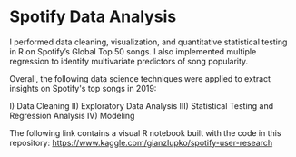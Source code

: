 # Spotify Data Analysis

I performed data cleaning, visualization, and quantitative statistical testing in R on Spotify’s Global Top 50 songs. I also implemented multiple regression to identify multivariate predictors of song popularity. 

Overall, the following data science techniques were applied to extract insights on Spotify's top songs in 2019:

I) Data Cleaning
II) Exploratory Data Analysis
III) Statistical Testing and Regression Analysis
IV) Modeling


The following link contains a visual R notebook built with the code in this repository: https://www.kaggle.com/gianzlupko/spotify-user-research
